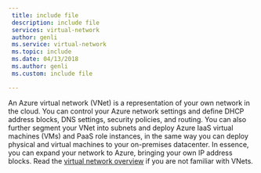 ```yaml
---
 title: include file
 description: include file
 services: virtual-network
 author: genli
 ms.service: virtual-network
 ms.topic: include
 ms.date: 04/13/2018
 ms.author: genli
 ms.custom: include file

---
```


An Azure virtual network (VNet) is a representation of your own network in the cloud. You can control your Azure network settings and define DHCP address blocks, DNS settings, security policies, and routing. You can also further segment your VNet into subnets and deploy Azure IaaS virtual machines (VMs) and PaaS role instances, in the same way you can deploy physical and virtual machines to your on-premises datacenter. In essence, you can expand your network to Azure, bringing your own IP address blocks. Read the [virtual network overview](../articles/virtual-network/virtual-networks-overview.md) if you are not familiar with VNets.

